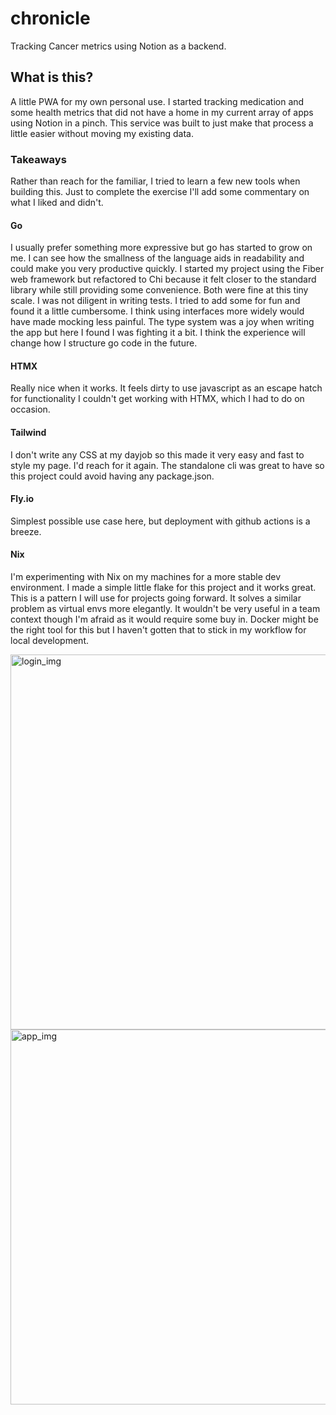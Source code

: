 # chronicle
Tracking Cancer metrics using Notion as a backend.  

## What is this?
A little PWA for my own personal use. I started tracking medication and some health metrics that did not have a home in my current array of apps using Notion in a pinch. This service was built to just make that process a little easier without moving my existing data. 

### Takeaways
Rather than reach for the familiar, I tried to learn a few new tools when building this. Just to complete the exercise I'll add some commentary on what I liked and didn't.

#### Go
I usually prefer something more expressive but go has started to grow on me. I can see how the smallness of the language aids in readability and could make you very productive quickly. 
I started my project using the Fiber web framework but refactored to Chi because it felt closer to the standard library while still providing some convenience. Both were fine at this tiny scale.
I was not diligent in writing tests. I tried to add some for fun and found it a little cumbersome. I think using interfaces more widely would have made mocking less painful. The type system was a joy when writing the app but here I found I was fighting it a bit. I think the experience will change how I structure go code in the future.

#### HTMX
Really nice when it works. It feels dirty to use javascript as an escape hatch for functionality I couldn't get working with HTMX, which I had to do on occasion.

#### Tailwind
I don't write any CSS at my dayjob so this made it very easy and fast to style my page. I'd reach for it again. The standalone cli was great to have so this project could avoid having any package.json.

#### Fly.io
Simplest possible use case here, but deployment with github actions is a breeze.

#### Nix
I'm experimenting with Nix on my machines for a more stable dev environment. I made a simple little flake for this project and it works great. This is a pattern I will use for projects going forward. It solves a similar problem as virtual envs more elegantly. It wouldn't be very useful in a team context though I'm afraid as it would require some buy in. Docker might be the right tool for this but I haven't gotten that to stick in my workflow for local development.

<img width="600" alt="login_img" src="https://github.com/wesleyflorence/chronicle/assets/28170877/b68ab036-31ef-4282-ab61-b9366d510984">
<img width="600" alt="app_img" src="https://github.com/wesleyflorence/chronicle/assets/28170877/66d23ff7-2b88-4b09-a5db-c63ec470fb52">

